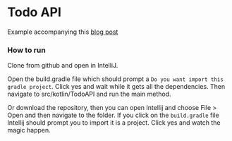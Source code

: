 # Todo API

Example accompanying this [blog post](https://medium.com/@JohanneA/api-101-the-basics-of-building-a-restful-api-6f4a2f6afbaf)

### How to run

Clone from github and open in IntelliJ.

Open the build.gradle file which should prompt a `Do you want import this gradle project`. 
Click yes and wait while it gets all the dependencies. Then navigate to src/kotlin/TodoAPI and
run the main method. 


Or download the repository, then you can open Intellij and choose File > Open and then navigate to the 
folder. If you click on the `build.gradle` file Intellij should prompt you to import it is a project. 
Click yes and watch the magic happen. 